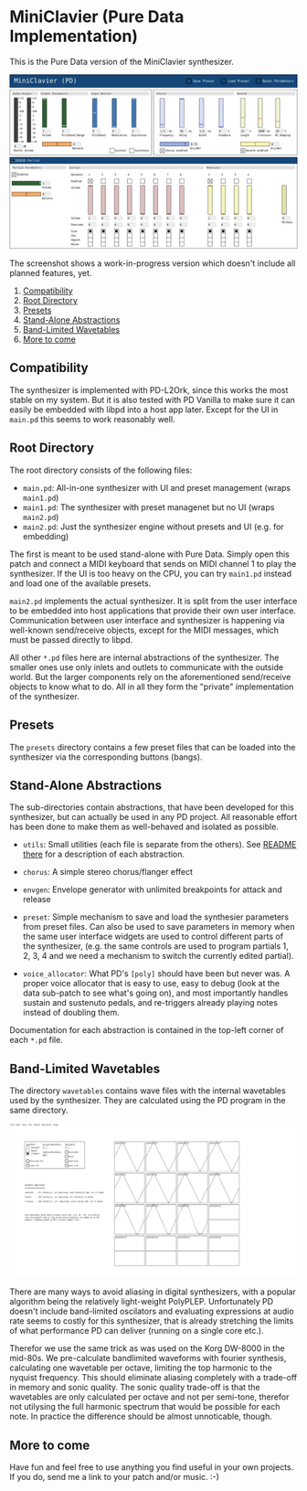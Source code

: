 MiniClavier (Pure Data Implementation)
======================================

This is the Pure Data version of the MiniClavier synthesizer.

![Screenshot](screenshot.png?raw=true "Screenshot of the unfinished version")

The screenshot shows a work-in-progress version which doesn't include all
planned features, yet.

1. [Compatibility](#compatibility)
1. [Root Directory](#root-directory)
1. [Presets](#presets)
1. [Stand-Alone Abstractions](#stand-alone-abstractions)
1. [Band-Limited Wavetables](#band-limited-wavetables)
1. [More to come](#more-to-come)

Compatibility
-------------

The synthesizer is implemented with PD-L2Ork, since this works the
most stable on my system. But it is also tested with PD Vanilla to
make sure it can easily be embedded with libpd into a host app later.
Except for the UI in `main.pd` this seems to work reasonably well.

Root Directory
--------------

The root directory consists of the following files:

 * `main.pd`:  All-in-one synthesizer with UI and preset management (wraps `main1.pd`)
 * `main1.pd`: The synthesizer with preset managenet but no UI (wraps `main2.pd`)
 * `main2.pd`: Just the synthesizer engine without presets and UI (e.g. for embedding)

The first is meant to be used stand-alone with Pure Data. Simply open this
patch and connect a MIDI keyboard that sends on MIDI channel 1 to play the
synthesizer. If the UI is too heavy on the CPU, you can try `main1.pd` instead
and load one of the available presets. 

`main2.pd` implements the actual synthesizer. It is split from the user
interface to be embedded into host applications that provide their own
user interface. Communication between user interface and synthesizer is
happening via well-known send/receive objects, except for the MIDI messages,
which must be passed directly to libpd.

All other `*.pd` files here are internal abstractions of the synthesizer.
The smaller ones use only inlets and outlets to communicate with the outside
world. But the larger components rely on the aforementioned send/receive objects
to know what to do. All in all they form the "private" implementation of the
synthesizer.

Presets
-------

The `presets` directory contains a few preset files that can be loaded into
the synthesizer via the corresponding buttons (bangs).

Stand-Alone Abstractions
------------------------

The sub-directories contain abstractions, that have been developed for this
synthesizer, but can actually be used in any PD project. All reasonable effort
has been done to make them as well-behaved and isolated as possible.

 * `utils`: Small utilities (each file is separate from the others). See
   [README there](./utils/README.md) for a description of each abstraction.

 * `chorus`: A simple stereo chorus/flanger effect

 * `envgen`: Envelope generator with unlimited breakpoints for attack and release

 * `preset`: Simple mechanism to save and load the synthesier parameters from
   preset files. Can also be used to save parameters in memory when the same
   user interface widgets are used to control different parts of the synthesizer,
   (e.g. the same controls are used to program partials 1, 2, 3, 4 and we need
   a mechanism to switch the currently edited partial).
 
 * `voice_allocator`: What PD's `[poly]` should have been but never was. A proper
   voice allocator that is easy to use, easy to debug (look at the data sub-patch
   to see what's going on), and most importantly handles sustain and sustenuto pedals,
   and re-triggers already playing notes instead of doubling them.

Documentation for each abstraction is contained in the top-left corner of each
`*.pd` file.

Band-Limited Wavetables
-----------------------

The directory `wavetables` contains wave files with the internal wavetables
used by the synthesizer. They are calculated using the PD program in the
same directory.

![Wavetable Generator Screenshot](wavetables/screenshot.png?raw=true "Screenshot of the wavetable generator")

There are many ways to avoid aliasing in digital synthesizers, with a popular
algorithm being the relatively light-weight PolyPLEP. Unfortunately PD doesn't
include band-limited oscilators and evaluating expressions at audio rate seems
to costly for this synthesizer, that is already stretching the limits of what
performance PD can deliver (running on a single core etc.).

Therefor we use the same trick as was used on the Korg DW-8000 in the mid-80s.
We pre-calculate bandlimited waveforms with fourier synthesis, calculating
one wavetable per octave, limiting the top harmonic to the nyquist frequency.
This should eliminate aliasing completely with a trade-off in memory and sonic
quality. The sonic quality trade-off is that the wavetables are only calculated
per octave and not per semi-tone, therefor not utilysing the full harmonic
spectrum that would be possible for each note. In practice the difference should
be almost unnoticable, though.

More to come
------------

Have fun and feel free to use anything you find useful in your own projects. If you do,
send me a link to your patch and/or music. :-)
